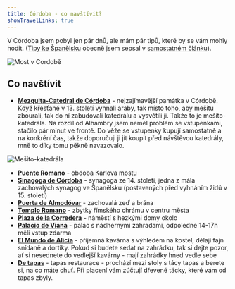 ```yaml
---
title: Córdoba - co navštívit?
showTravelLinks: true
---
```


V Córdoba jsem pobyl jen pár dnů, ale mám pár tipů, které by se vám mohly hodit. ([Tipy ke Španělsku](/spanelsko/) obecně jsem sepsal v [samostatném článku](/spanelsko/)).

![Most v Cordobě](/data/2016/2016-11-03-cordoba/cordoba.jpg)

## Co navštívit

- **[Mezquita-Catedral de Córdoba](https://goo.gl/maps/nRAmcQBQa6p)** - nejzajímavější památka v Córdobě. Když křesťané v 13. století vyhnali araby, tak místo toho, aby mešitu zbourali, tak do ní zabudovali katedrálu a vysvětili ji. Takže to je mešito-katedrála. Na rozdíl od Alhambry jsem neměl problém se vstupenkami, stačilo pár minut ve frontě. Do věže se vstupenky kupují samostatně a na konkréní čas, takže doporučuji ji jít koupit před návštěvou katedrály, mně to díky tomu pěkně navazovalo.

![Mešito-katedrála](/data/2016/2016-11-03-cordoba/mesito-katedrala.jpg)


- **[Puente Romano](https://goo.gl/maps/8fyuAqhQcXG2)** - obdoba Karlova mostu 
- **[Sinagoga de Córdoba](https://goo.gl/maps/7bW9MLgnYRs)** - synagoga ze 14. století, jedna z mála zachovalých synagog ve Španělsku (postavených před vyhnáním židů v 15. století) 
- **[Puerta de Almodóvar](https://goo.gl/maps/g4TQdDnhxAH2)** - zachovalá zeď a brána 
- **[Templo Romano](https://goo.gl/maps/TzBykpLtYzj)** - zbytky římského chrámu v centru města 
- **[Plaza de la Corredera](https://goo.gl/maps/e9UhBLbcqtx)** - náměstí s hezkými domy okolo 
- **[Palacio de Viana](https://goo.gl/maps/5RVhPSt9LAu)** - palác s nádhernými zahradami, odpoledne 14-17h měli vstup zdarma
- **[El Mundo de Alicia](https://goo.gl/maps/Rgg6Vszx8Lv)** - příjemná kavárna s výhledem na kostel, dělají fajn snídaně a dortíky. Pokud si budete sedat na zahrádku, tak si dejte pozor, ať si nesednete do vedlejší kavárny - mají zahrádky hned vedle sebe 
- **[De tapas](https://goo.gl/maps/CyjwPSpjyTD2)** - tapas restaurace - prochází mezi stoly s tácy tapas a berete si, na co máte chuť. Při placení vám zúčtují dřevené tácky, které vám od tapas zbyly. 
